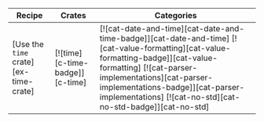 | Recipe | Crates | Categories |
|--------|--------|------------|
| [Use the `time` crate][ex-time-crate] | [![time][c-time-badge]][c-time] | [![cat-date-and-time][cat-date-and-time-badge]][cat-date-and-time] [![cat-value-formatting][cat-value-formatting-badge]][cat-value-formatting] [![cat-parser-implementations][cat-parser-implementations-badge]][cat-parser-implementations] [![cat-no-std][cat-no-std-badge]][cat-no-std] |
